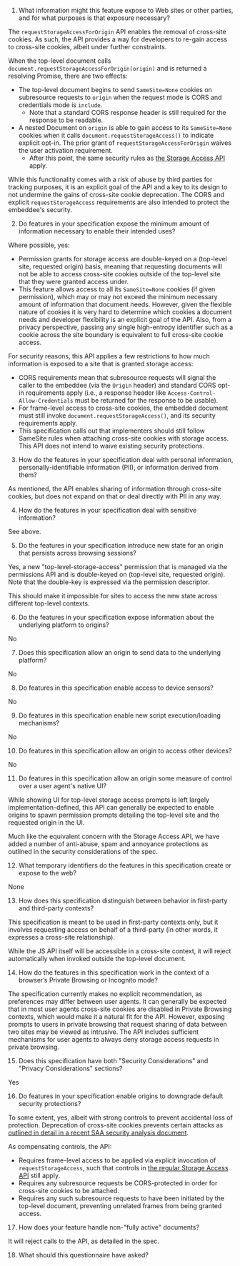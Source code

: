 01.  What information might this feature expose to Web sites or other parties,
     and for what purposes is that exposure necessary?

The `requestStorageAccessForOrigin` API enables the removal of cross-site cookies. As such, the API provides a way for developers to re-gain access to cross-site cookies, albeit under further constraints.

When the top-level document calls `document.requestStorageAccessForOrigin(origin)` and is returned a resolving Promise, there are two effects:

* The top-level document begins to send `SameSite=None` cookies on subresource requests to `origin` when the request mode is CORS and credentials mode is `include`.
  * Note that a standard CORS response header is still required for the response to be readable.
* A nested Document on `origin` is able to gain access to its `SameSite=None` cookies when it calls `document.requestStorageAccess()` to indicate explicit opt-in. The prior grant of `requestStorageAccessForOrigin` waives the user activation requirement.
  * After this point, the same security rules as [the Storage Access API](https://github.com/privacycg/storage-access/blob/c4598484df6e77dc70a3d98499573ed44389f15e/tag-security-questionnaire.md) apply.

While this functionality comes with a risk of abuse by third parties for tracking purposes, it is an explicit goal of the API and a key to its design to not undermine the gains of cross-site cookie deprecation. The CORS and explicit `requestStorageAccess` requirements are also intended to protect the embeddee's security.

02.  Do features in your specification expose the minimum amount of information
     necessary to enable their intended uses?

Where possible, yes:

* Permission grants for storage access are double-keyed on a (top-level site, requested origin) basis, meaning that requesting documents will not be able to access cross-site cookies outside of the top-level site that they were granted access under.
* This feature allows access to all its `SameSite=None` cookies (if given permission), which may or may not exceed the minimum necessary amount of information that document needs. However, given the flexible nature of cookies it is very hard to determine which cookies a document needs and developer flexibility is an explicit goal of the API. Also, from a privacy perspective, passing any single high-entropy identifier such as a cookie across the site boundary is equivalent to full cross-site cookie access.

For security reasons, this API applies a few restrictions to how much information is exposed to a site that is granted storage access:

* CORS requirements mean that subresource requests will signal the caller to the embeddee (via the `Origin` header) and standard CORS opt-in requirements apply (i.e., a response header like `Access-Control-Allow-Credentials` must be returned for the response to be usable).
* For frame-level access to cross-site cookies, the embedded document must still invoke `document.requestStorageAccess()`, and its security requirements apply.
* This specification calls out that implementers should still follow SameSite rules when attaching cross-site cookies with storage access. This API does not intend to waive existing security protections.

03.  How do the features in your specification deal with personal information,
     personally-identifiable information (PII), or information derived from
     them?

As mentioned, the API enables sharing of information through cross-site cookies, but does not expand on that or deal directly with PII in any way.

04.  How do the features in your specification deal with sensitive information?

See above.

05.  Do the features in your specification introduce new state for an origin
     that persists across browsing sessions?
     
Yes, a new "top-level-storage-access" permission that is managed via the permissions API and is double-keyed on (top-level site, requested origin). Note that the double-key is expressed via the permission descriptor.

This should make it impossible for sites to access the new state across different top-level contexts.
     
06.  Do the features in your specification expose information about the
     underlying platform to origins?

No

07.  Does this specification allow an origin to send data to the underlying
     platform?
    
No
     
08.  Do features in this specification enable access to device sensors?

No

09.  Do features in this specification enable new script execution/loading
     mechanisms?
 
No
     
10.  Do features in this specification allow an origin to access other devices?

No

11.  Do features in this specification allow an origin some measure of control over
     a user agent's native UI?
     
While showing UI for top-level storage access prompts is left largely implementation-defined, this API can generally be expected to enable origins to spawn permission prompts detailing the top-level site and the requested origin in the UI.

Much like the equivalent concern with the Storage Access API, we have added a number of anti-abuse, spam and annoyance protections as outlined in the security considerations of the spec.

12.  What temporary identifiers do the features in this specification create or
     expose to the web?
     
None

13.  How does this specification distinguish between behavior in first-party and
     third-party contexts?

This specification is meant to be used in first-party contexts only, but it involves requesting access on behalf of a third-party (in other words, it expresses a cross-site relationship).

While the JS API itself will be accessible in a cross-site context, it will reject automatically when invoked outside the top-level document.

14.  How do the features in this specification work in the context of a browser’s
     Private Browsing or Incognito mode?

The specification currently makes no explicit recommendation, as preferences may differ between user agents. It can generally be expected that in most user agents cross-site cookies are disabled in Private Browsing contexts, which would make it a natural fit for the API. However, exposing prompts to users in private browsing that request sharing of data between two sites may be viewed as intrusive. The API includes sufficient mechanisms for user agents to always deny storage access requests in private browsing.

15.  Does this specification have both "Security Considerations" and "Privacy
     Considerations" sections?

Yes

16.  Do features in your specification enable origins to downgrade default
     security protections?

To some extent, yes, albeit with strong controls to prevent accidental loss of protection. Deprecation of cross-site cookies prevents certain attacks as [outlined in detail in a recent SAA security analysis document](https://docs.google.com/document/d/1AsrETl-7XvnZNbG81Zy9BcZfKbqACQYBSrjM3VsIpjY/edit#heading=h.vb3ujl8dnk4q).

As compensating controls, the API:
* Requires frame-level access to be applied via explicit invocation of `requestStorageAccess`, such that controls in [the regular Storage Access API](https://github.com/privacycg/storage-access/blob/c4598484df6e77dc70a3d98499573ed44389f15e/tag-security-questionnaire.md) still apply.
* Requires any subresource requests be CORS-protected in order for cross-site cookies to be attached.
* Requires any such subresource requests to have been initiated by the top-level document, preventing unrelated frames from being granted access.

17.  How does your feature handle non-"fully active" documents?

It will reject calls to the API, as detailed in the spec.

18.  What should this questionnaire have asked?